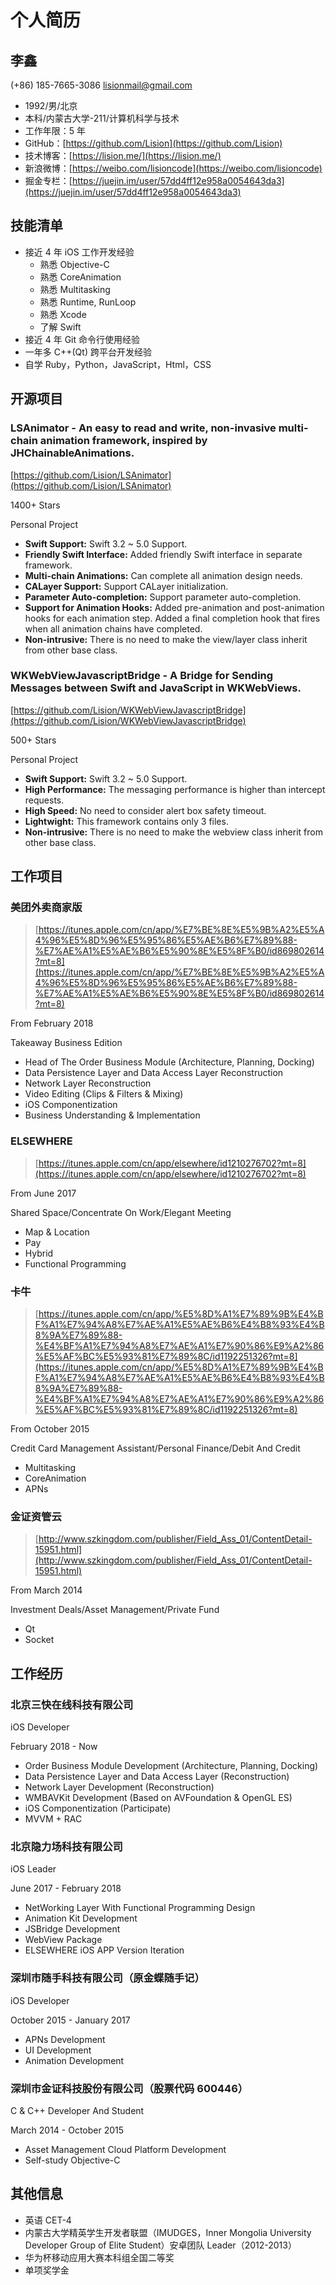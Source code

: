 # 个人简历

## 李鑫

(+86) 185-7665-3086  lisionmail@gmail.com

- 1992/男/北京
- 本科/内蒙古大学-211/计算机科学与技术
- 工作年限：5 年
- GitHub：[https://github.com/Lision](https://github.com/Lision)
- 技术博客：[https://lision.me/](https://lision.me/)
- 新浪微博：[https://weibo.com/lisioncode](https://weibo.com/lisioncode)
- 掘金专栏：[https://juejin.im/user/57dd4ff12e958a0054643da3](https://juejin.im/user/57dd4ff12e958a0054643da3)

## 技能清单

- 接近 4 年 iOS 工作开发经验
	- 熟悉 Objective-C
	- 熟悉 CoreAnimation
	- 熟悉 Multitasking
	- 熟悉 Runtime, RunLoop
	- 熟悉 Xcode
	- 了解 Swift
- 接近 4 年 Git 命令行使用经验
- 一年多 C++(Qt) 跨平台开发经验
- 自学 Ruby，Python，JavaScript，Html，CSS 

## 开源项目

### LSAnimator - An easy to read and write, non-invasive multi-chain animation framework, inspired by JHChainableAnimations.

[https://github.com/Lision/LSAnimator](https://github.com/Lision/LSAnimator)

1400+ Stars

Personal Project

- **Swift Support:** Swift 3.2 ~ 5.0 Support.
- **Friendly Swift Interface:** Added friendly Swift interface in separate framework.
- **Multi-chain Animations:** Can complete all animation design needs.
- **CALayer Support:** Support CALayer initialization.
- **Parameter Auto-completion:** Support parameter auto-completion.
- **Support for Animation Hooks:** Added pre-animation and post-animation hooks for each animation step. Added a final completion hook that fires when all animation chains have completed.
- **Non-intrusive:** There is no need to make the view/layer class inherit from other base class.

### WKWebViewJavascriptBridge - A Bridge for Sending Messages between Swift and JavaScript in WKWebViews.

[https://github.com/Lision/WKWebViewJavascriptBridge](https://github.com/Lision/WKWebViewJavascriptBridge)

500+ Stars

Personal Project

- **Swift Support:** Swift 3.2 ~ 5.0 Support.
- **High Performance:** The messaging performance is higher than intercept requests.
- **High Speed:** No need to consider alert box safety timeout.
- **Lightwight:** This framework contains only 3 files.
- **Non-intrusive:** There is no need to make the webview class inherit from other base class.

## 工作项目

### 美团外卖商家版

> [https://itunes.apple.com/cn/app/%E7%BE%8E%E5%9B%A2%E5%A4%96%E5%8D%96%E5%95%86%E5%AE%B6%E7%89%88-%E7%AE%A1%E5%AE%B6%E5%90%8E%E5%8F%B0/id869802614?mt=8](https://itunes.apple.com/cn/app/%E7%BE%8E%E5%9B%A2%E5%A4%96%E5%8D%96%E5%95%86%E5%AE%B6%E7%89%88-%E7%AE%A1%E5%AE%B6%E5%90%8E%E5%8F%B0/id869802614?mt=8)

From February 2018

Takeaway Business Edition

- Head of The Order Business Module (Architecture, Planning, Docking)
- Data Persistence Layer and Data Access Layer Reconstruction
- Network Layer Reconstruction
- Video Editing (Clips & Filters & Mixing)
- iOS Componentization
- Business Understanding & Implementation

### ELSEWHERE

> [https://itunes.apple.com/cn/app/elsewhere/id1210276702?mt=8](https://itunes.apple.com/cn/app/elsewhere/id1210276702?mt=8)

From June 2017

Shared Space/Concentrate On Work/Elegant Meeting

- Map & Location
- Pay
- Hybrid
- Functional Programming

### 卡牛

> [https://itunes.apple.com/cn/app/%E5%8D%A1%E7%89%9B%E4%BF%A1%E7%94%A8%E7%AE%A1%E5%AE%B6%E4%B8%93%E4%B8%9A%E7%89%88-%E4%BF%A1%E7%94%A8%E7%AE%A1%E7%90%86%E9%A2%86%E5%AF%BC%E5%93%81%E7%89%8C/id1192251326?mt=8](https://itunes.apple.com/cn/app/%E5%8D%A1%E7%89%9B%E4%BF%A1%E7%94%A8%E7%AE%A1%E5%AE%B6%E4%B8%93%E4%B8%9A%E7%89%88-%E4%BF%A1%E7%94%A8%E7%AE%A1%E7%90%86%E9%A2%86%E5%AF%BC%E5%93%81%E7%89%8C/id1192251326?mt=8)

From October 2015

Credit Card Management Assistant/Personal Finance/Debit And Credit

- Multitasking
- CoreAnimation
- APNs

### 金证资管云

> [http://www.szkingdom.com/publisher/Field_Ass_01/ContentDetail-15951.html](http://www.szkingdom.com/publisher/Field_Ass_01/ContentDetail-15951.html)

From March 2014

Investment Deals/Asset Management/Private Fund

- Qt
- Socket

## 工作经历

### 北京三快在线科技有限公司

iOS Developer

February 2018 - Now

- Order Business Module Development (Architecture, Planning, Docking)
- Data Persistence Layer and Data Access Layer (Reconstruction)
- Network Layer Development (Reconstruction)
- WMBAVKit Development (Based on AVFoundation & OpenGL ES)
- iOS Componentization (Participate)
- MVVM + RAC

### 北京隐力场科技有限公司

iOS Leader

June 2017 - February 2018

- NetWorking Layer With Functional Programming Design
- Animation Kit Development
- JSBridge Development
- WebView Package
- ELSEWHERE iOS APP Version Iteration

### 深圳市随手科技有限公司（原金蝶随手记）

iOS Developer

October 2015 - January 2017

- APNs Development
- UI Development
- Animation Development

### 深圳市金证科技股份有限公司（股票代码 600446）

C & C++ Developer And Student

March 2014 - October 2015

- Asset Management Cloud Platform Development
- Self-study Objective-C

## 其他信息

- 英语 CET-4
- 内蒙古大学精英学生开发者联盟（IMUDGES，Inner Mongolia University Developer Group of Elite Student）安卓团队 Leader（2012-2013）
- 华为杯移动应用大赛本科组全国二等奖
- 单项奖学金

